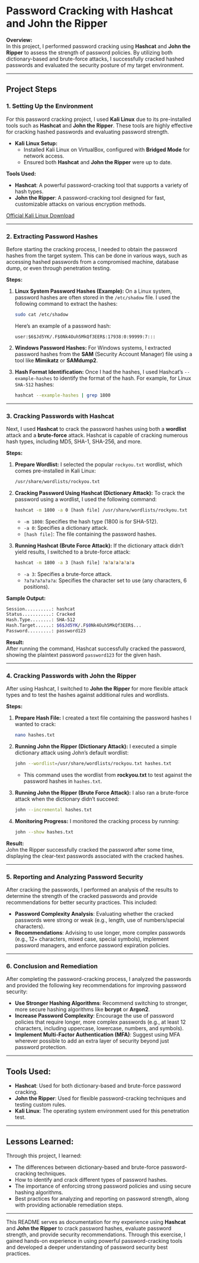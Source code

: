# Password Cracking with Hashcat and John the Ripper

**Overview:**  
In this project, I performed password cracking using **Hashcat** and **John the Ripper** to assess the strength of password policies. By utilizing both dictionary-based and brute-force attacks, I successfully cracked hashed passwords and evaluated the security posture of my target environment.

---

## Project Steps

### **1. Setting Up the Environment**

For this password cracking project, I used **Kali Linux** due to its pre-installed tools such as **Hashcat** and **John the Ripper**. These tools are highly effective for cracking hashed passwords and evaluating password strength.

- **Kali Linux Setup:**
  - Installed Kali Linux on VirtualBox, configured with **Bridged Mode** for network access.
  - Ensured both **Hashcat** and **John the Ripper** were up to date.

**Tools Used:**
- **Hashcat**: A powerful password-cracking tool that supports a variety of hash types.
- **John the Ripper**: A password-cracking tool designed for fast, customizable attacks on various encryption methods.

[Official Kali Linux Download](https://www.kali.org/get-kali/#kali-bare-metal)

---

### **2. Extracting Password Hashes**

Before starting the cracking process, I needed to obtain the password hashes from the target system. This can be done in various ways, such as accessing hashed passwords from a compromised machine, database dump, or even through penetration testing.

**Steps:**

1. **Linux System Password Hashes (Example):**
   On a Linux system, password hashes are often stored in the `/etc/shadow` file. I used the following command to extract the hashes:
   ```bash
   sudo cat /etc/shadow
   ```
   Here’s an example of a password hash:
   ```
   user:$6$Jd5YK/.F$0Nk4Ouh5MkQf3EER$:17938:0:99999:7:::
   ```

2. **Windows Password Hashes:**
   For Windows systems, I extracted password hashes from the **SAM** (Security Account Manager) file using a tool like **Mimikatz** or **SAMdump2**.

3. **Hash Format Identification:**
   Once I had the hashes, I used Hashcat’s `--example-hashes` to identify the format of the hash. For example, for Linux `SHA-512` hashes:
   ```bash
   hashcat --example-hashes | grep 1800
   ```

---

### **3. Cracking Passwords with Hashcat**

Next, I used **Hashcat** to crack the password hashes using both a **wordlist** attack and a **brute-force** attack. Hashcat is capable of cracking numerous hash types, including MD5, SHA-1, SHA-256, and more.

**Steps:**

1. **Prepare Wordlist:**
   I selected the popular `rockyou.txt` wordlist, which comes pre-installed in Kali Linux:
   ```bash
   /usr/share/wordlists/rockyou.txt
   ```

2. **Cracking Password Using Hashcat (Dictionary Attack):**
   To crack the password using a wordlist, I used the following command:
   ```bash
   hashcat -m 1800 -a 0 [hash file] /usr/share/wordlists/rockyou.txt
   ```
   - `-m 1800`: Specifies the hash type (1800 is for SHA-512).
   - `-a 0`: Specifies a dictionary attack.
   - `[hash file]`: The file containing the password hashes.

3. **Running Hashcat (Brute Force Attack):**
   If the dictionary attack didn’t yield results, I switched to a brute-force attack:
   ```bash
   hashcat -m 1800 -a 3 [hash file] ?a?a?a?a?a?a
   ```
   - `-a 3`: Specifies a brute-force attack.
   - `?a?a?a?a?a?a`: Specifies the character set to use (any characters, 6 positions).

**Sample Output:**
```bash
Session..........: hashcat
Status...........: Cracked
Hash.Type........: SHA-512
Hash.Target......: $6$Jd5YK/.F$0Nk4Ouh5MkQf3EER$...
Password.........: password123
```

**Result:**  
After running the command, Hashcat successfully cracked the password, showing the plaintext password `password123` for the given hash.

---

### **4. Cracking Passwords with John the Ripper**

After using Hashcat, I switched to **John the Ripper** for more flexible attack types and to test the hashes against additional rules and wordlists.

**Steps:**

1. **Prepare Hash File:**
   I created a text file containing the password hashes I wanted to crack:
   ```bash
   nano hashes.txt
   ```

2. **Running John the Ripper (Dictionary Attack):**
   I executed a simple dictionary attack using John’s default wordlist:
   ```bash
   john --wordlist=/usr/share/wordlists/rockyou.txt hashes.txt
   ```
   - This command uses the wordlist from **rockyou.txt** to test against the password hashes in `hashes.txt`.

3. **Running John the Ripper (Brute Force Attack):**
   I also ran a brute-force attack when the dictionary didn’t succeed:
   ```bash
   john --incremental hashes.txt
   ```

4. **Monitoring Progress:**
   I monitored the cracking process by running:
   ```bash
   john --show hashes.txt
   ```

**Result:**  
John the Ripper successfully cracked the password after some time, displaying the clear-text passwords associated with the cracked hashes.

---

### **5. Reporting and Analyzing Password Security**

After cracking the passwords, I performed an analysis of the results to determine the strength of the cracked passwords and provide recommendations for better security practices. This included:
- **Password Complexity Analysis**: Evaluating whether the cracked passwords were strong or weak (e.g., length, use of numbers/special characters).
- **Recommendations**: Advising to use longer, more complex passwords (e.g., 12+ characters, mixed case, special symbols), implement password managers, and enforce password expiration policies.

---

### **6. Conclusion and Remediation**

After completing the password-cracking process, I analyzed the passwords and provided the following key recommendations for improving password security:

- **Use Stronger Hashing Algorithms**: Recommend switching to stronger, more secure hashing algorithms like **bcrypt** or **Argon2**.
- **Increase Password Complexity**: Encourage the use of password policies that require longer, more complex passwords (e.g., at least 12 characters, including uppercase, lowercase, numbers, and symbols).
- **Implement Multi-Factor Authentication (MFA)**: Suggest using MFA wherever possible to add an extra layer of security beyond just password protection.
  
---

## **Tools Used:**

- **Hashcat**: Used for both dictionary-based and brute-force password cracking.
- **John the Ripper**: Used for flexible password-cracking techniques and testing custom rules.
- **Kali Linux**: The operating system environment used for this penetration test.

---

## **Lessons Learned:**

Through this project, I learned:
- The differences between dictionary-based and brute-force password-cracking techniques.
- How to identify and crack different types of password hashes.
- The importance of enforcing strong password policies and using secure hashing algorithms.
- Best practices for analyzing and reporting on password strength, along with providing actionable remediation steps.

---

This README serves as documentation for my experience using **Hashcat** and **John the Ripper** to crack password hashes, evaluate password strength, and provide security recommendations. Through this exercise, I gained hands-on experience in using powerful password-cracking tools and developed a deeper understanding of password security best practices.
